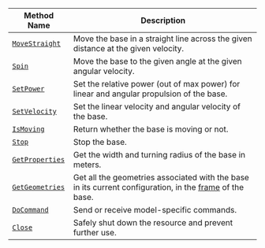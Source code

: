 <!-- prettier-ignore -->
Method Name | Description
----------- | -----------
[`MoveStraight`](/appendix/apis/components/base/#movestraight)  | Move the base in a straight line across the given distance at the given velocity.
[`Spin`](/appendix/apis/components/base/#spin) | Move the base to the given angle at the given angular velocity.
[`SetPower`](/appendix/apis/components/base/#setpower) | Set the relative power (out of max power) for linear and angular propulsion of the base.
[`SetVelocity`](/appendix/apis/components/base/#setvelocity) | Set the linear velocity and angular velocity of the base.
[`IsMoving`](/appendix/apis/components/base/#ismoving) | Return whether the base is moving or not.
[`Stop`](/appendix/apis/components/base/#stop) | Stop the base.
[`GetProperties`](/appendix/apis/components/base/#getproperties) | Get the width and turning radius of the base in meters.
[`GetGeometries`](/appendix/apis/components/base/#getgeometries) | Get all the geometries associated with the base in its current configuration, in the [frame](/services/frame-system/) of the base.
[`DoCommand`](/appendix/apis/components/base/#docommand) | Send or receive model-specific commands.
[`Close`](/appendix/apis/components/base/#close) | Safely shut down the resource and prevent further use.
